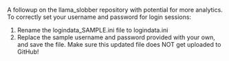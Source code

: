 A followup on the llama_slobber repository with potential for more analytics.
To correctly set your username and password for login sessions:
1. Rename the logindata_SAMPLE.ini file to logindata.ini
2. Replace the sample username and password provided with your own, and save the file. Make sure this updated file does NOT get uploaded to GitHub!